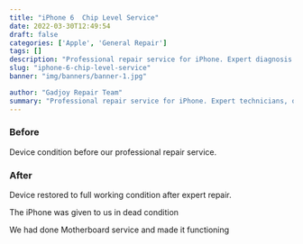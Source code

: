 ```yaml
---
title: "iPhone 6  Chip Level Service"
date: 2022-03-30T12:49:54
draft: false
categories: ['Apple', 'General Repair']
tags: []
description: "Professional repair service for iPhone. Expert diagnosis and quality repairs in Bangalore."
slug: "iphone-6-chip-level-service"
banner: "img/banners/banner-1.jpg"

author: "Gadjoy Repair Team"
summary: "Professional repair service for iPhone. Expert technicians, quality parts, warranty included."
---
```


### Before

Device condition before our professional repair service.

### After

Device restored to full working condition after expert repair.

The iPhone was given to us in dead condition

We had done Motherboard service and made it functioning